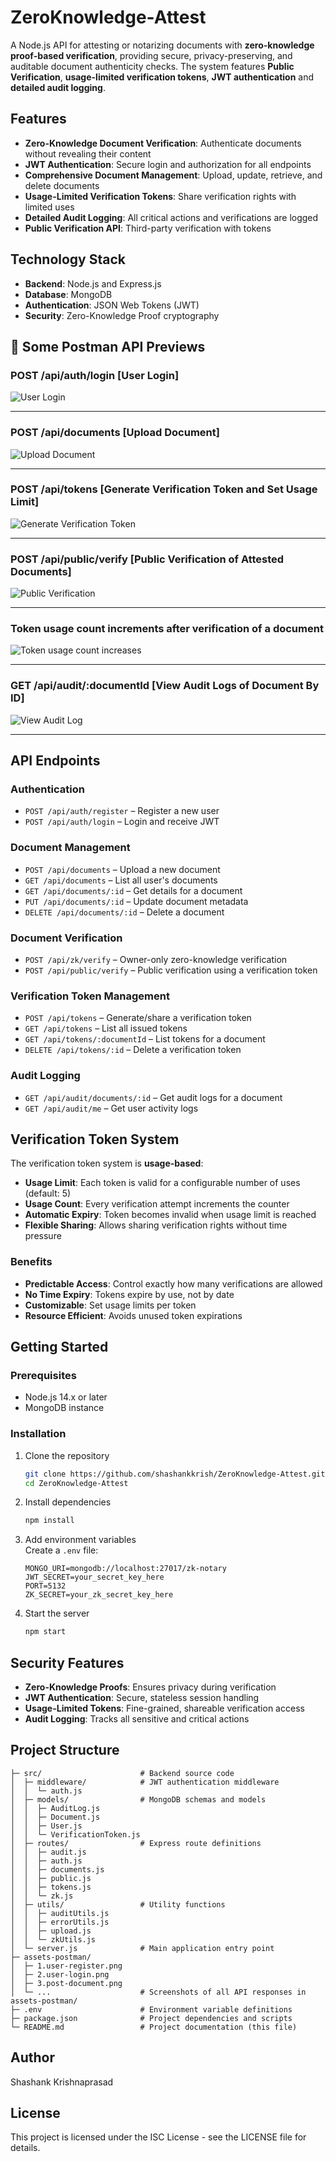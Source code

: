 # ZeroKnowledge-Attest

A Node.js API for attesting or notarizing documents with **zero-knowledge proof-based verification**, providing secure, privacy-preserving, and auditable document authenticity checks.
The system features **Public Verification**, **usage-limited verification tokens**, **JWT authentication** and **detailed audit logging**.

## Features

* **Zero-Knowledge Document Verification**: Authenticate documents without revealing their content
* **JWT Authentication**: Secure login and authorization for all endpoints
* **Comprehensive Document Management**: Upload, update, retrieve, and delete documents
* **Usage-Limited Verification Tokens**: Share verification rights with limited uses
* **Detailed Audit Logging**: All critical actions and verifications are logged
* **Public Verification API**: Third-party verification with tokens

## Technology Stack

* **Backend**: Node.js and Express.js
* **Database**: MongoDB
* **Authentication**: JSON Web Tokens (JWT)
* **Security**: Zero-Knowledge Proof cryptography

## 📸 Some Postman API Previews

### POST /api/auth/login [User Login]

![User Login](assets-postman/2.%20user%20login.png)

---

### POST /api/documents [Upload Document]

![Upload Document](assets-postman/3.%20post%20document%20API%20endpoint.png)

---

### POST /api/tokens [Generate Verification Token and Set Usage Limit]

![Generate Verification Token](assets-postman/6.%20generate%20token%20for%20the%20specific%20document%20ID.png)

---

### POST /api/public/verify [Public Verification of Attested Documents]

![Public Verification](assets-postman/9.%20public%20verification%20API%20endpoint.png)

---

### Token usage count increments after verification of a document

![Token usage count increases](assets-postman/9a.%20usage%20count%20updation%20in%20database%20after%20token%20use.png)

---

### GET /api/audit/:documentId [View Audit Logs of Document By ID]

![View Audit Log](assets-postman/10.%20audit%20log%20API%20endpoint.png)

---

## API Endpoints

### Authentication

* `POST /api/auth/register` – Register a new user
* `POST /api/auth/login` – Login and receive JWT

### Document Management

* `POST /api/documents` – Upload a new document
* `GET /api/documents` – List all user's documents
* `GET /api/documents/:id` – Get details for a document
* `PUT /api/documents/:id` – Update document metadata
* `DELETE /api/documents/:id` – Delete a document

### Document Verification

* `POST /api/zk/verify` – Owner-only zero-knowledge verification
* `POST /api/public/verify` – Public verification using a verification token

### Verification Token Management

* `POST /api/tokens` – Generate/share a verification token
* `GET /api/tokens` – List all issued tokens
* `GET /api/tokens/:documentId` – List tokens for a document
* `DELETE /api/tokens/:id` – Delete a verification token

### Audit Logging

* `GET /api/audit/documents/:id` – Get audit logs for a document
* `GET /api/audit/me` – Get user activity logs

## Verification Token System

The verification token system is **usage-based**:

* **Usage Limit**: Each token is valid for a configurable number of uses (default: 5)
* **Usage Count**: Every verification attempt increments the counter
* **Automatic Expiry**: Token becomes invalid when usage limit is reached
* **Flexible Sharing**: Allows sharing verification rights without time pressure

### Benefits

* **Predictable Access**: Control exactly how many verifications are allowed
* **No Time Expiry**: Tokens expire by use, not by date
* **Customizable**: Set usage limits per token
* **Resource Efficient**: Avoids unused token expirations

## Getting Started

### Prerequisites

* Node.js 14.x or later
* MongoDB instance

### Installation

1. Clone the repository

   ```bash
   git clone https://github.com/shashankkrish/ZeroKnowledge-Attest.git
   cd ZeroKnowledge-Attest
   ```

2. Install dependencies

   ```bash
   npm install
   ```

3. Add environment variables  
   Create a `.env` file:

   ```
   MONGO_URI=mongodb://localhost:27017/zk-notary
   JWT_SECRET=your_secret_key_here
   PORT=5132
   ZK_SECRET=your_zk_secret_key_here
   ```

4. Start the server

   ```bash
   npm start
   ```

## Security Features

* **Zero-Knowledge Proofs**: Ensures privacy during verification
* **JWT Authentication**: Secure, stateless session handling
* **Usage-Limited Tokens**: Fine-grained, shareable verification access
* **Audit Logging**: Tracks all sensitive and critical actions

## Project Structure

```
├─ src/                      # Backend source code
│  ├─ middleware/            # JWT authentication middleware
│  │  └─ auth.js
│  ├─ models/                # MongoDB schemas and models
│  │  ├─ AuditLog.js
│  │  ├─ Document.js
│  │  ├─ User.js
│  │  └─ VerificationToken.js
│  ├─ routes/                # Express route definitions
│  │  ├─ audit.js
│  │  ├─ auth.js
│  │  ├─ documents.js
│  │  ├─ public.js
│  │  ├─ tokens.js
│  │  └─ zk.js
│  ├─ utils/                 # Utility functions
│  │  ├─ auditUtils.js
│  │  ├─ errorUtils.js
│  │  ├─ upload.js
│  │  └─ zkUtils.js
│  └─ server.js              # Main application entry point
├─ assets-postman/           
│  ├─ 1.user-register.png
│  ├─ 2.user-login.png
│  ├─ 3.post-document.png
│  └─ ...                    # Screenshots of all API responses in assets-postman/
├─ .env                      # Environment variable definitions
├─ package.json              # Project dependencies and scripts
└─ README.md                 # Project documentation (this file)
```

## Author

Shashank Krishnaprasad

## License

This project is licensed under the ISC License - see the LICENSE file for details.
